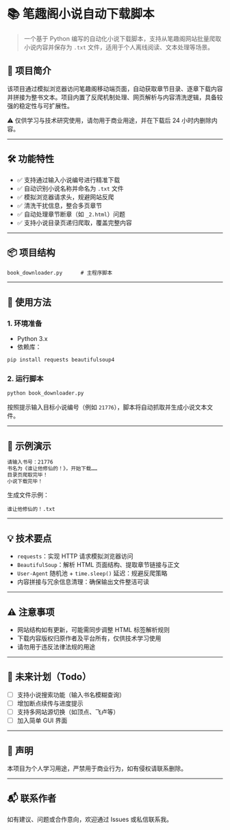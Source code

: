 

# 📚 笔趣阁小说自动下载脚本

> 一个基于 Python 编写的自动化小说下载脚本，支持从笔趣阁网站批量爬取小说内容并保存为 `.txt` 文件，适用于个人离线阅读、文本处理等场景。

## 🚀 项目简介

该项目通过模拟浏览器访问笔趣阁移动端页面，自动获取章节目录、逐章下载内容并拼接为整书文本。项目内置了反爬机制处理、网页解析与内容清洗逻辑，具备较强的稳定性与可扩展性。

⚠️ 仅供学习与技术研究使用，请勿用于商业用途，并在下载后 24 小时内删除内容。

---

## 🛠 功能特性

- ✅ 支持通过输入小说编号进行精准下载
- ✅ 自动识别小说名称并命名为 `.txt` 文件
- ✅ 模拟浏览器请求头，规避网站反爬
- ✅ 清洗干扰信息，整合多页章节
- ✅ 自动处理章节断章（如 `_2.html`）问题
- ✅ 支持小说目录页递归爬取，覆盖完整内容

---

## 📦 项目结构

```
book_downloader.py      # 主程序脚本
```

---

## 🔧 使用方法

### 1. 环境准备

- Python 3.x
- 依赖库：

```bash
pip install requests beautifulsoup4
```

### 2. 运行脚本

```bash
python book_downloader.py
```

按照提示输入目标小说编号（例如 `21776`），脚本将自动抓取并生成小说文本文件。

---

## 📖 示例演示

```bash
请输入书号：21776
书名为《谁让他修仙的！》，开始下载……
目录页爬取完毕！
小说下载完毕！
```

生成文件示例：

```
谁让他修仙的！.txt
```

---

## 💡 技术要点

- `requests`：实现 HTTP 请求模拟浏览器访问
- `BeautifulSoup`：解析 HTML 页面结构、提取章节链接与正文
- `User-Agent` 随机池 + `time.sleep()` 延迟：规避反爬策略
- 内容拼接与冗余信息清理：确保输出文件整洁可读

---

## ⚠️ 注意事项

- 网站结构如有更新，可能需同步调整 HTML 标签解析规则
- 下载内容版权归原作者及平台所有，仅供技术学习使用
- 请勿用于违反法律法规的用途

---

## 🔄 未来计划（Todo）

- [ ] 支持小说搜索功能（输入书名模糊查询）
- [ ] 增加断点续传与进度提示
- [ ] 支持多网站源切换（如顶点、飞卢等）
- [ ] 加入简单 GUI 界面

---

## 📎 声明

本项目为个人学习用途，严禁用于商业行为，如有侵权请联系删除。

---

## 📬 联系作者

如有建议、问题或合作意向，欢迎通过 Issues 或私信联系我。
